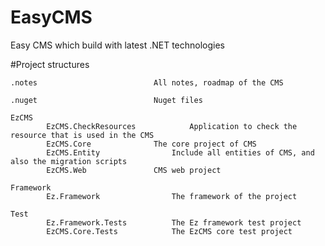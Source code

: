 # EasyCMS
Easy CMS which build with latest .NET technologies

#Project structures

	.notes							All notes, roadmap of the CMS
	
	.nuget							Nuget files
	
	EzCMS
			EzCMS.CheckResources			Application to check the resource that is used in the CMS
			EzCMS.Core				The core project of CMS
			EzCMS.Entity				Include all entities of CMS, and also the migration scripts
			EzCMS.Web				CMS web project
	
	Framework
			Ez.Framework				The framework of the project
	
	Test
			Ez.Framework.Tests			The Ez framework test project
			EzCMS.Core.Tests			The EzCMS core test project		
	

